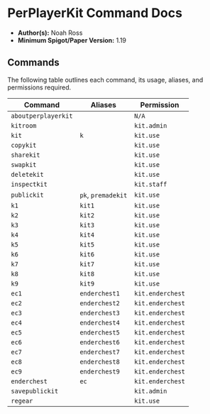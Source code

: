 # PerPlayerKit Command Docs

- **Author(s):** Noah Ross
- **Minimum Spigot/Paper Version:** 1.19

## Commands

The following table outlines each command, its usage, aliases, and permissions required.

| Command | Aliases | Permission |
|---------|---------|------------|
| `aboutperplayerkit` |  | `N/A` |
| `kitroom` |  | `kit.admin` |
| `kit` | `k` | `kit.use` |
| `copykit` |  | `kit.use` |
| `sharekit` |  | `kit.use` |
| `swapkit` |  | `kit.use` |
| `deletekit` |  | `kit.use` |
| `inspectkit` |  | `kit.staff` |
| `publickit` | `pk`, `premadekit` | `kit.use` |
| `k1` | `kit1` | `kit.use` |
| `k2` | `kit2` | `kit.use` |
| `k3` | `kit3` | `kit.use` |
| `k4` | `kit4` | `kit.use` |
| `k5` | `kit5` | `kit.use` |
| `k6` | `kit6` | `kit.use` |
| `k7` | `kit7` | `kit.use` |
| `k8` | `kit8` | `kit.use` |
| `k9` | `kit9` | `kit.use` |
| `ec1` | `enderchest1` | `kit.enderchest` |
| `ec2` | `enderchest2` | `kit.enderchest` |
| `ec3` | `enderchest3` | `kit.enderchest` |
| `ec4` | `enderchest4` | `kit.enderchest` |
| `ec5` | `enderchest5` | `kit.enderchest` |
| `ec6` | `enderchest6` | `kit.enderchest` |
| `ec7` | `enderchest7` | `kit.enderchest` |
| `ec8` | `enderchest8` | `kit.enderchest` |
| `ec9` | `enderchest9` | `kit.enderchest` |
| `enderchest` | `ec` | `kit.enderchest` |
| `savepublickit` |  | `kit.admin` |
| `regear` |  | `kit.use` |
